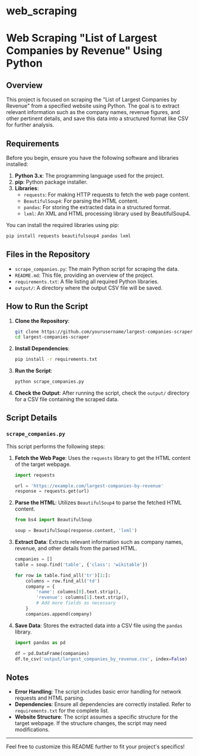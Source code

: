 # web_scraping

# Web Scraping "List of Largest Companies by Revenue" Using Python

## Overview

This project is focused on scraping the "List of Largest Companies by Revenue" from a specified website using Python. The goal is to extract relevant information such as the company names, revenue figures, and other pertinent details, and save this data into a structured format like CSV for further analysis.

## Requirements

Before you begin, ensure you have the following software and libraries installed:

1. **Python 3.x**: The programming language used for the project.
2. **pip**: Python package installer.
3. **Libraries**:
    - `requests`: For making HTTP requests to fetch the web page content.
    - `BeautifulSoup4`: For parsing the HTML content.
    - `pandas`: For storing the extracted data in a structured format.
    - `lxml`: An XML and HTML processing library used by BeautifulSoup4.

You can install the required libraries using pip:

```bash
pip install requests beautifulsoup4 pandas lxml
```

## Files in the Repository

- `scrape_companies.py`: The main Python script for scraping the data.
- `README.md`: This file, providing an overview of the project.
- `requirements.txt`: A file listing all required Python libraries.
- `output/`: A directory where the output CSV file will be saved.

## How to Run the Script

1. **Clone the Repository**:
    ```bash
    git clone https://github.com/yourusername/largest-companies-scraper.git
    cd largest-companies-scraper
    ```

2. **Install Dependencies**:
    ```bash
    pip install -r requirements.txt
    ```

3. **Run the Script**:
    ```bash
    python scrape_companies.py
    ```

4. **Check the Output**:
    After running the script, check the `output/` directory for a CSV file containing the scraped data.

## Script Details

### `scrape_companies.py`

This script performs the following steps:

1. **Fetch the Web Page**:
    Uses the `requests` library to get the HTML content of the target webpage.

    ```python
    import requests

    url = 'https://example.com/largest-companies-by-revenue'
    response = requests.get(url)
    ```

2. **Parse the HTML**:
    Utilizes `BeautifulSoup4` to parse the fetched HTML content.

    ```python
    from bs4 import BeautifulSoup

    soup = BeautifulSoup(response.content, 'lxml')
    ```

3. **Extract Data**:
    Extracts relevant information such as company names, revenue, and other details from the parsed HTML.

    ```python
    companies = []
    table = soup.find('table', {'class': 'wikitable'})
    
    for row in table.find_all('tr')[1:]:
        columns = row.find_all('td')
        company = {
            'name': columns[0].text.strip(),
            'revenue': columns[1].text.strip(),
            # Add more fields as necessary
        }
        companies.append(company)
    ```

4. **Save Data**:
    Stores the extracted data into a CSV file using the `pandas` library.

    ```python
    import pandas as pd

    df = pd.DataFrame(companies)
    df.to_csv('output/largest_companies_by_revenue.csv', index=False)
    ```

## Notes

- **Error Handling**: The script includes basic error handling for network requests and HTML parsing. 
- **Dependencies**: Ensure all dependencies are correctly installed. Refer to `requirements.txt` for the complete list.
- **Website Structure**: The script assumes a specific structure for the target webpage. If the structure changes, the script may need modifications.



---

Feel free to customize this README further to fit your project's specifics!

